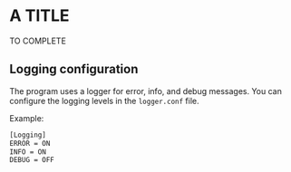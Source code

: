 # A TITLE

TO COMPLETE

## Logging configuration

The program uses a logger for error, info, and debug messages. You can configure the logging levels in the `logger.conf` file.

Example:

```default
[Logging]
ERROR = ON
INFO = ON
DEBUG = OFF
```
